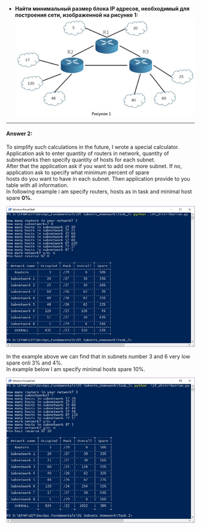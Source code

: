* **Найти минимальный размер блока IP адресов, необходимый для построения сети, изображенной на рисунке 1:**
![](https://github.com/MikeBakinovski/DevOps_Fundamentals/blob/main/01%20Subnets_Homework/Task_2/Picture_1.jpg)
---
#### Answer 2:
To simplify such calculations in the future, I wrote a special calculator.<br/>
Application ask to enter quantity of routers in network, quantity of subnetworks then specify quantity of hosts for each subnet.<br/>
After that the application ask if you want to add one more subnet. If no, application ask to specify what minimum percent of spare<br/>
hosts do you want to have in each subnet. Then application provide to you table with all information.<br/>
In following example i am specify routers, hosts as in task and minimal host spare **0%**.<br/>

![](https://github.com/MikeBakinovski/DevOps_Fundamentals/blob/main/01%20Subnets_Homework/Task_2/IP_dist_0.JPG)

In the example above we can find that in subnets number 3 and 6 very low spare onli 3% and 4%.</br>
In example below I am specify minimal   hosts spare 10%.</br>

![](https://github.com/MikeBakinovski/DevOps_Fundamentals/blob/main/01%20Subnets_Homework/Task_2/IP_dist_10.JPG)
